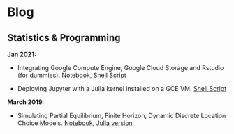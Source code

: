 # Blog


## Statistics & Programming

__Jan 2021:__ 

  - Integrating Google Compute Engine, Google Cloud Storage and Rstudio (for dummies). [Notebook](https://rawcdn.githack.com/johnmorehouse/gcs-rstudio-guide/40f9cdf8689c11a6f7f1aded8ce87a2e61f5eee7/gce_notes/gce_notes.html), [Shell Script](https://github.com/johnmorehouse/gcs-rstudio-guide/blob/main/setup_r.sh)
  
  - Deploying Jupyter with a Julia kernel installed on a GCE VM. [Shell Script](https://github.com/johnmorehouse/gcs-rstudio-guide/blob/main/setup_jupyter.sh)

__March 2019:__ 

- Simulating Partial Equilibrium, Finite Horizon, Dynamic Discrete Location Choice Models. [Notebook](https://rawcdn.githack.com/johnmorehouse/Notes/576a86eae2c32aba414d87f2e5feb28b37644936/discrete_choice/finitehorizon_dsge.html), [Julia version](https://rawcdn.githack.com/johnmorehouse/Notes/d0154d957cbb0275eddc2f42f245014a1c6929f9/discrete_choice/partial_eq_julia.html)


